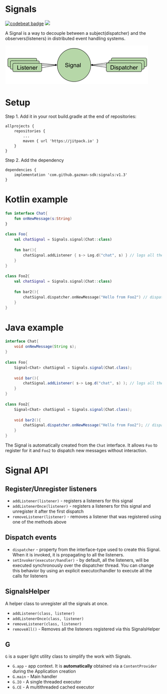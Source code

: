 # Signals
[![codebeat badge](https://codebeat.co/badges/1e9e1f4e-de1e-45d2-9aaa-70ed6295cb55)](https://codebeat.co/projects/github-com-gazman-sdk-signals-master)
[![](https://jitpack.io/v/gazman-sdk/signals.svg)](https://jitpack.io/#gazman-sdk/signals)

A Signal is a way to decouple between a subject(dispatcher) and the observers(listeners) in distributed event handling systems.

![Signals diagram](./images/diagram.png)

# Setup
Step 1. Add it in your root build.gradle at the end of repositories:

	allprojects {
		repositories {
			...
			maven { url 'https://jitpack.io' }
		}
	}
Step 2. Add the dependency

	dependencies {
	    implementation 'com.github.gazman-sdk:signals:v1.3'
	}

# Kotlin example

```kotlin
fun interface Chat{
    fun onNewMessage(s:String)    
}

class Foo{
    val chatSignal = Signals.signal(Chat::class)
    
    fun bar(){
        chatSignal.addListener { s-> Log.d("chat", s) } // logs all the messaged to Logcat
    }
}

class Foo2{
    val chatSignal = Signals.signal(Chat::class)
    
    fun bar2(){
        chatSignal.dispatcher.onNewMessage("Hello from Foo2") // dispatches "Hello from Foo2" message to all the listeners
    }
}
```

# Java example

```Java
interface Chat{
    void onNewMessage(String s);    
}

class Foo{
    Signal<Chat> chatSignal = Signals.signal(Chat.class);
    
    void bar(){
        chatSignal.addListener( s-> Log.d("chat", s) ); // logs all the messaged to Logcat
    }
}

class Foo2{
    Signal<Chat> chatSignal = Signals.signal(Chat.class);
    
    void bar2(){
        chatSignal.dispatcher.onNewMessage("Hello from Foo2"); // dispatches "Hello from Foo2" message to all the listeners
    }
}
```

The Signal is automatically created from the `Chat` interface. It allows `Foo` to register for it and `Foo2` to dispatch new messages without interaction.

# Signal API

## Register/Unregister listeners

 - `addListener(listener)` - registers a listeners for this signal  
 - `addListenerOnce(listener)` - registers a listeners for this signal and unregister it after the first dispatch
 - `removeListener(listener)` - removes a listener that was registered using one of the methods above

## Dispatch events

 - `dispatcher` - property from the interface-type used to create this Signal. 
   When it is invoked, it is propagating to all the listeners.
 - `setInvoker(executor/handler)` - by default, all the listeners, will be executed synchronously over the dispatcher thread. You can change this behavior by using an explicit executor/handler to execute all the calls for listeners

## SignalsHelper

A helper class to unregister all the signals at once. 

 - `addListener(class, listener)` 
 - `addListenerOnce(class, listener)` 
 - `removeListener(class, listener)`
 - `removeAll()` - Removes all the listeners registered via this SignalsHelper
 
## G

`G` is a super light utility class to simplify the work with Signals.

 - `G.app` - app context. It is **automatically** obtained via a `ContentProvider` during the Application creation
 - `G.main` - Main handler
 - `G.IO` - A single threaded executor
 - `G.CE` - A multithreaded cached executor

